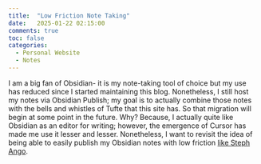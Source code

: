```yaml
---
title:  "Low Friction Note Taking"
date:   2025-01-22 02:15:00
comments: true
toc: false
categories:
  - Personal Website
  - Notes
---
```


I am a big fan of Obsidian- it is my note-taking tool of choice but
my use has reduced since I started maintaining this blog. Nonetheless,
I still host my notes via Obsidian Publish; my goal is to actually combine
those notes with the bells and whistles of Tufte that this site has. So
that migration will begin at some point in the future. Why? Because,
I actually quite like Obsidian as an editor for writing; however,
the emergence of Cursor has made me use it lesser and lesser.
Nonetheless, I want to revisit the idea of being able to easily publish
my Obsidian notes with low friction [like Steph Ango](https://stephango.com/vault).

